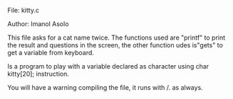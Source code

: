 File: kitty.c

Author: Imanol Asolo

This file asks for a cat name twice. The functions used are "printf" to print the result and questions in the screen, the other function udes is"gets" to get a variable from keyboard.

Is a program to play with a variable <kitty> declared as character using char kitty[20]; instruction.

You will have a warning compiling the file, it runs with /. as always.